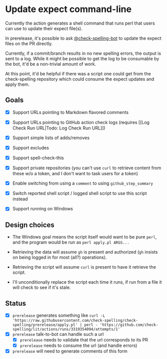 # Update expect command-line

Currently the action generates a shell command that runs perl that users can use to update their expect file(s).

In prerelease, it's possible to ask [@check-spelling-bot](https://github.com/check-spelling-bot) to update the expect files on the PR directly.

Currently, if a commit/branch results in no new spelling errors, the output is sent to a log. While it might be possible to get the log to be consumable by the bot, it'd be a non-trivial amount of work.

At this point, it'd be helpful if there was a script one could get from the check-spelling repository which could consume the expect updates and apply them.

## Goals

- [x] Support URLs pointing to Markdown flavored comments
- [x] Support URLs pointing to GitHub action check logs (requires [[Log Check Run URL|Todo: Log Check Run URL]])
- [x] Support simple lists of adds/removes
- [x] Support excludes
- [x] Support spell-check-this
- [x] Support private repositories (you can't use `curl` to retrieve content from these w/o a token, and I don't want to task users for a token)
- [x] Enable switching from using a `comment` to using `github_step_summary`

- [x] Switch reported shell script / logged shell script to use this script instead

- [x] Support running on Windows

## Design choices

* The Windows goal means the script itself would want to be pure `perl`, and the program would be run as `perl apply.pl ARGS...`

* Retrieving the data will assume `gh` is present and authorized (`gh` insists on being logged in for most (all?) operations).
* Retrieving the script will assume `curl` is present to have it retrieve the script.
* I'll unconditionally replace the script each time it runs, if run from a file it will check to see if it's stale.

## Status

- [x] `prerelease` generates something like `curl -L 'https://raw.githubusercontent.com/check-spelling/check-spelling/prerelease/apply.pl' |
perl - 'https://github.com/check-spelling/lit/actions/runs/3319354094/attempts/1'`
- [x] `prerelease` talk-to-bot can handle such a url
  - [x] `prerelease` needs to validate that the url corresponds to its PR
  - [x] `prerelease` needs to consume the url (and handle errors)
- [x] `prerelease` will need to generate comments of this form

